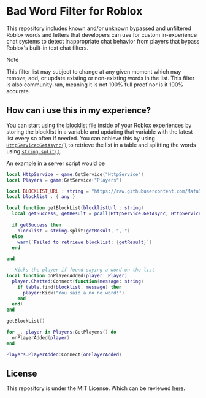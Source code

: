 # Bad Word Filter for Roblox
This repository includes known and/or unknown bypassed and unfiltered Roblox words and letters that developers can use for custom in-experience chat systems to detect inappropriate chat behavior from players that bypass Roblox's built-in text chat filters.

> [!NOTE]
> This filter list may subject to change at any given moment which may remove, add, or update existing or non-existing words in the list. This filter is also community-ran, meaning it is not 100% full proof nor is it 100% accurate.

## How can i use this in my experience?
You can start using the [blocklist file](https://raw.githubusercontent.com/MafuSaku/robloxbadwordfilter/main/blocklist.txt) inside of your Roblox experiences by storing the blocklist in a variable and updating that variable with the latest list every so often if needed. You can achieve this by using [`HttpService:GetAsync()`](https://create.roblox.com/docs/reference/engine/classes/HttpService#GetAsync) to retrieve the list in a table and splitting the words using [`string.split()`](https://create.roblox.com/docs/reference/engine/libraries/string#split).

An example in a server script would be
```lua
local HttpService = game:GetService("HttpService")
local Players = game:GetService("Players")

local BLOCKLIST_URL : string = "https://raw.githubusercontent.com/MafuSaku/robloxbadwordfilter/main/blocklist.txt"
local blocklist : { any }

local function getBlockList(blocklistUrl : string)  
  local getSuccess, getResult = pcall(HttpService.GetAsync, HttpService, blocklistUrl, false)
  
  if getSuccess then
    blocklist = string.split(getResult, ", ")
  else
    warn(`Failed to retrieve blocklist: {getResult}`)
  end

end

-- Kicks the player if found saying a word on the list
local function onPlayerAdded(player: Player)
  player.Chatted:Connect(function(message: string)
    if table.find(blocklist, message) then
      player:Kick("You said a no no word!")
    end
  end)
end

getBlockList()

for _, player in Players:GetPlayers() do
  onPlayerAdded(player)
end

Players.PlayerAdded:Connect(onPlayerAdded)
```

## License
This repository is under the MIT License. Which can be reviewed [here](LICENSE).
